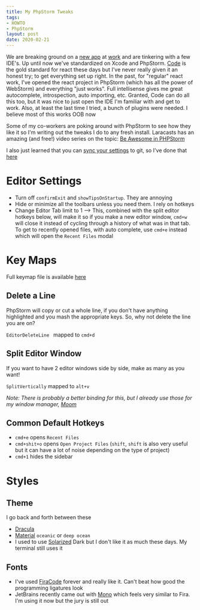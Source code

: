 ```yaml
---
title: My PhpStorm Tweaks
tags: 
- HOWTO
- PhpStorm
layout: post
date: 2020-02-21
---
```


We are breaking ground on a [new app](https://facebook.github.io/react-native/) at [work](https://wavemeditation.com/) and are tinkering with a few IDE's. Up until now we've standardized on Xcode and PhpStorm. [Code](https://code.visualstudio.com/) is the gold standard for react these days but I've never really given it an honest try; to get everything set up right. In the past, for "regular" react work, I've opened the react project in PhpStorm (which has all the power of WebStorm) and everything "just works". Full intellisense gives me great autocomplete, introspection, auto importing, etc. Granted, Code can do all this too, but it was nice to just open the IDE I'm familiar with and get to work. Also, at least the last time I tried, a bunch of plugins were needed. I believe most of this works OOB now

Some of my co-workers are poking around with PhpStorm to see how they like it so I'm writing out the tweaks I do to any fresh install. Laracasts has an amazing (and free!) video series on the topic: [Be Awesome in PHPStorm](https://laracasts.com/series/how-to-be-awesome-in-phpstorm)

I also just learned that you can [sync your settings](https://www.jetbrains.com/help/phpstorm/sharing-your-ide-settings.html#settings-repository) to git, so I've done that [here](https://github.com/timbroder/PhpStorm-Settings)

# Editor Settings

* Turn off `confirmExit` and `showTipsOnStartup`. They are annoying
* Hide or minimize all the toolbars unless you need them. I rely on hotkeys
* Change Editor Tab limit to 1 --> This, combined with the split editor hotkeys below, will make it so if you make a new editor window, `cmd+w` will close it instead of cycling through a history of what was in that tab. To get to recently opened files, with auto complete, use `cmd+e` instead which will open the `Recent Files` modal

# Key Maps

Full keymap file is available [here](https://github.com/timbroder/PhpStorm-Settings/blob/master/keymaps/Default%20copy.xml)

## Delete a Line

PhpStorm will copy or cut a whole line, if you don't have anything highlighted and you mash the appropriate keys. So, why not delete the line you are on?

`EditorDeleteLine ` mapped to `cmd+d`

## Split Editor Window

If you want to have 2 editor windows side by side, make as many as you want!

`SplitVertically` mapped to `alt+v`

*Note: There is probably a better binding for this, but I already use those for my window manager, [Moom](https://manytricks.com/moom/)*

## Common Default Hotkeys

* `cmd+e` opens `Recent Files`
* `cmd+shit+o` opens `Open Project Files` (`shift`, `shift` is also very useful but it can have a lot of noise depending on the type of project)
* `cmd+1` hides the sidebar

# Styles

## Theme

I go back and forth between these

* [Dracula](https://plugins.jetbrains.com/plugin/12275-dracula-theme)
* [Material](https://plugins.jetbrains.com/plugin/8006-material-theme-ui) `oceanic` or `deep ocean`
* I used to use [Solarized](https://plugins.jetbrains.com/plugin/12112-solarized-theme) Dark but I don't like it as much these days. My terminal still uses it

## Fonts

* I've used [FiraCode](https://github.com/tonsky/FiraCode/wiki/Intellij-products-instructions) forever and really like it. Can't beat how good the programming ligatures look
* JetBrains recently came out with [Mono](https://www.jetbrains.com/lp/mono/) which feels very similar to Fira. I'm using it now but the jury is still out